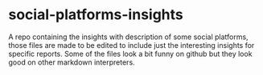 # social-platforms-insights
A repo containing the insights with description of some social platforms, those files are made to be edited to include just the interesting insights for specific reports.
Some of the files look a bit funny on github but they look good on other markdown interpreters.
